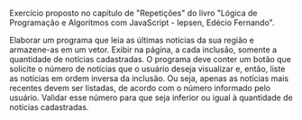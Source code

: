 Exercício proposto no capítulo de "Repetições" do livro "Lógica de Programação e Algoritmos com JavaScript - Iepsen, Edécio Fernando".

Elaborar um programa que leia as últimas notícias da sua região e armazene-as em um vetor. Exibir na página, a cada inclusão, somente a quantidade de notícias cadastradas. O programa deve conter um botão que solicite o número de notícias que o usuário deseja visualizar e, então, liste as notícias em ordem inversa da inclusão. Ou seja, apenas as notícias mais recentes devem ser listadas, de acordo com o número informado pelo usuário. Validar esse número para que seja inferior ou igual à quantidade de notícias cadastradas. 

